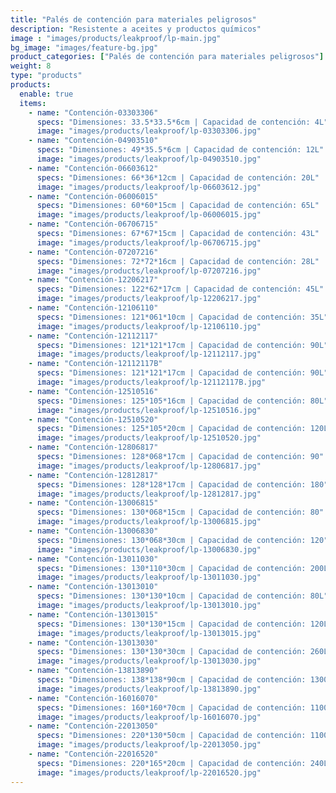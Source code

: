 ```yaml
---
title: "Palés de contención para materiales peligrosos"
description: "Resistente a aceites y productos químicos"
image : "images/products/leakproof/lp-main.jpg"
bg_image: "images/feature-bg.jpg"
product_categories: ["Palés de contención para materiales peligrosos"]
weight: 8
type: "products"
products:
  enable: true
  items:
    - name: "Contención-03303306"
      specs: "Dimensiones: 33.5*33.5*6cm | Capacidad de contención: 4L"
      image: "images/products/leakproof/lp-03303306.jpg"
    - name: "Contención-04903510"
      specs: "Dimensiones: 49*35.5*6cm | Capacidad de contención: 12L"
      image: "images/products/leakproof/lp-04903510.jpg"
    - name: "Contención-06603612"
      specs: "Dimensiones: 66*36*12cm | Capacidad de contención: 20L"
      image: "images/products/leakproof/lp-06603612.jpg"
    - name: "Contención-06006015"
      specs: "Dimensiones: 60*60*15cm | Capacidad de contención: 65L"
      image: "images/products/leakproof/lp-06006015.jpg"
    - name: "Contención-06706715"
      specs: "Dimensiones: 67*67*15cm | Capacidad de contención: 43L"
      image: "images/products/leakproof/lp-06706715.jpg"
    - name: "Contención-07207216"
      specs: "Dimensiones: 72*72*16cm | Capacidad de contención: 28L"
      image: "images/products/leakproof/lp-07207216.jpg"
    - name: "Contención-12206217"
      specs: "Dimensiones: 122*62*17cm | Capacidad de contención: 45L"
      image: "images/products/leakproof/lp-12206217.jpg"
    - name: "Contención-12106110"
      specs: "Dimensiones: 121*061*10cm | Capacidad de contención: 35L"
      image: "images/products/leakproof/lp-12106110.jpg"
    - name: "Contención-12112117"
      specs: "Dimensiones: 121*121*17cm | Capacidad de contención: 90L"
      image: "images/products/leakproof/lp-12112117.jpg"
    - name: "Contención-12112117B"
      specs: "Dimensiones: 121*121*17cm | Capacidad de contención: 90L"
      image: "images/products/leakproof/lp-12112117B.jpg"
    - name: "Contención-12510516"
      specs: "Dimensiones: 125*105*16cm | Capacidad de contención: 80L"
      image: "images/products/leakproof/lp-12510516.jpg" 
    - name: "Contención-12510520"
      specs: "Dimensiones: 125*105*20cm | Capacidad de contención: 120L"
      image: "images/products/leakproof/lp-12510520.jpg" 
    - name: "Contención-12806817"
      specs: "Dimensiones: 128*068*17cm | Capacidad de contención: 90"
      image: "images/products/leakproof/lp-12806817.jpg"
    - name: "Contención-12812817"
      specs: "Dimensiones: 128*128*17cm | Capacidad de contención: 180"
      image: "images/products/leakproof/lp-12812817.jpg"
    - name: "Contención-13006815"
      specs: "Dimensiones: 130*068*15cm | Capacidad de contención: 80"
      image: "images/products/leakproof/lp-13006815.jpg"
    - name: "Contención-13006830"
      specs: "Dimensiones: 130*068*30cm | Capacidad de contención: 120"
      image: "images/products/leakproof/lp-13006830.jpg"
    - name: "Contención-13011030"
      specs: "Dimensiones: 130*110*30cm | Capacidad de contención: 200L"
      image: "images/products/leakproof/lp-13011030.jpg" 
    - name: "Contención-13013010"
      specs: "Dimensiones: 130*130*10cm | Capacidad de contención: 80L"
      image: "images/products/leakproof/lp-13013010.jpg" 
    - name: "Contención-13013015"
      specs: "Dimensiones: 130*130*15cm | Capacidad de contención: 120L"
      image: "images/products/leakproof/lp-13013015.jpg" 
    - name: "Contención-13013030"
      specs: "Dimensiones: 130*130*30cm | Capacidad de contención: 260L"
      image: "images/products/leakproof/lp-13013030.jpg"
    - name: "Contención-13813890"
      specs: "Dimensiones: 138*138*90cm | Capacidad de contención: 1300L"
      image: "images/products/leakproof/lp-13813890.jpg"
    - name: "Contención-16016070"
      specs: "Dimensiones: 160*160*70cm | Capacidad de contención: 1100L"
      image: "images/products/leakproof/lp-16016070.jpg"
    - name: "Contención-22013050"
      specs: "Dimensiones: 220*130*50cm | Capacidad de contención: 1100L"
      image: "images/products/leakproof/lp-22013050.jpg"
    - name: "Contención-22016520"
      specs: "Dimensiones: 220*165*20cm | Capacidad de contención: 240L"
      image: "images/products/leakproof/lp-22016520.jpg"
---
```


